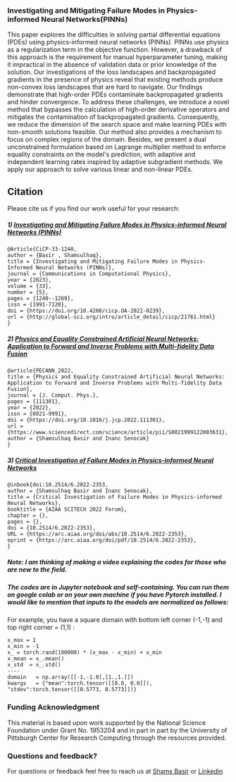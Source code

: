 ### Investigating and Mitigating Failure Modes in Physics-informed Neural Networks(PINNs)

This paper explores the difficulties in solving partial differential equations (PDEs) using physics-informed neural networks (PINNs). PINNs use physics as a regularization term in the objective function. However, a drawback of this approach is the requirement for manual hyperparameter tuning, making it impractical in the absence of validation data or prior knowledge of the solution. Our investigations of the loss landscapes and backpropagated gradients in the presence of physics reveal that existing methods produce non-convex loss landscapes that are hard to navigate. Our findings demonstrate that high-order PDEs contaminate backpropagated gradients and hinder convergence. To address these challenges, we introduce a novel method that bypasses the calculation of high-order derivative operators and mitigates the contamination of backpropagated gradients. Consequently, we reduce the dimension of the search space and make learning PDEs with non-smooth solutions feasible. Our method also provides a mechanism to focus on complex regions of the domain. Besides, we present a dual unconstrained formulation based on Lagrange multiplier method to enforce equality constraints on the model's prediction, with adaptive and independent learning rates inspired by adaptive subgradient methods. We apply our approach to solve various linear and non-linear PDEs. 



## Citation
Please cite us if you find our work useful for your research:
##### 1) [Investigating and Mitigating Failure Modes in Physics-informed Neural Networks (PINNs)](10.4208/cicp.OA-2022-0239)
```
@Article{CiCP-33-1240,
author = {Basir , Shamsulhaq},
title = {Investigating and Mitigating Failure Modes in Physics-Informed Neural Networks (PINNs)},
journal = {Communications in Computational Physics},
year = {2023},
volume = {33},
number = {5},
pages = {1240--1269},
issn = {1991-7120},
doi = {https://doi.org/10.4208/cicp.OA-2022-0239},
url = {http://global-sci.org/intro/article_detail/cicp/21761.html}
}
```

##### 2) [Physics and Equality Constrained Artificial Neural Networks: Application to Forward and Inverse Problems with Multi-fidelity Data Fusion](https://doi.org/10.1016/j.jcp.2022.111301)
```
@article{PECANN_2022,
title = {Physics and Equality Constrained Artificial Neural Networks: Application to Forward and Inverse Problems with Multi-fidelity Data Fusion},
journal = {J. Comput. Phys.},
pages = {111301},
year = {2022},
issn = {0021-9991},
doi = {https://doi.org/10.1016/j.jcp.2022.111301},
url = {https://www.sciencedirect.com/science/article/pii/S0021999122003631},
author = {Shamsulhaq Basir and Inanc Senocak}
}
```

##### 3) [Critical Investigation of Failure Modes in Physics-informed Neural Networks](https://doi.org/10.2514/6.2022-2353)
```
@inbook{doi:10.2514/6.2022-2353,
author = {Shamsulhaq Basir and Inanc Senocak},
title = {Critical Investigation of Failure Modes in Physics-informed Neural Networks},
booktitle = {AIAA SCITECH 2022 Forum},
chapter = {},
pages = {},
doi = {10.2514/6.2022-2353},
URL = {https://arc.aiaa.org/doi/abs/10.2514/6.2022-2353},
eprint = {https://arc.aiaa.org/doi/pdf/10.2514/6.2022-2353},
}
```

##### Note: I am thinking of making a video explaining the codes for those who are new to the field.
##### The codes are in Jupyter notebook and self-containing. You can run them on google colab or on your own machine if you have Pytorch installed. I would like to mention that inputs to the models are normalized as follows:

For example, you have a square domain with bottom left corner (-1,-1) and top right corner = (1,1) :
``` Generating collocation points from that domain will give you a mean of (0,0) and std (0.5773, 0.5773) that  you can use to normalize your inputs
x_max = 1
x_min = -1
x_ = torch.rand(100000) * (x_max - x_min) + x_min
x_mean = x_.mean()
x_std  = x_.std()
----
domain   = np.array([[-1,-1.0],[1.,1.]])
kwargs   = {"mean":torch.tensor([[0.0, 0.0]]), "stdev":torch.tensor([[0.5773, 0.5773]])}  

```

### Funding Acknowledgment
This material is based upon work supported by the National Science Foundation under Grant No. 1953204 and in part in part by the University of Pittsburgh Center for Research Computing through the resources provided.

### Questions and feedback?
For questions or feedback feel free to reach us at [Shams Basir](mailto:shamsbasir@gmail.com) or [Linkedin](https://www.linkedin.com/in/shamsulhaqbasir/)
